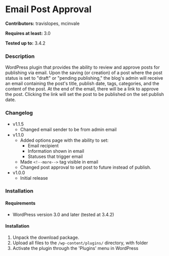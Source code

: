 # Email Post Approval
**Contributors:** travislopes, mcinvale

**Requires at least:** 3.0

**Tested up to:** 3.4.2

### Description
WordPress plugin that provides the ability to review and approve posts for publishing via email. Upon the saving (or creation) of a post where the post status is set to "draft" or "pending publishing," the blog's admin will receive an email containing the post's title, publish date, tags, categories, and the content of the post. At the end of the email, there will be a link to approve the post. Clicking the link will set the post to be published on the set publish date.

### Changelog
* v1.1.5
	* Changed email sender to be from admin email
* v1.1.0
	* Added options page with the ability to set:
		* Email recipient
		* Information shown in email
		* Statuses that trigger email
	* Made `<!--more-->` tag visible in email 
	* Changed post approval to set post to future instead of publish.
* v1.0.0
	* Initial release

### Installation
#### Requirements
* WordPress version 3.0 and later (tested at 3.4.2)

#### Installation
1. Unpack the download package.
1. Upload all files to the `/wp-content/plugins/` directory, with folder
1. Activate the plugin through the 'Plugins' menu in WordPress
